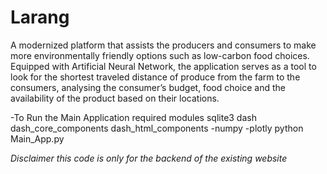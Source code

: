 # Larang

A modernized platform that assists the producers and consumers to make more environmentally friendly options such as low-carbon food choices. Equipped with Artificial Neural Network, the application serves as a tool to look for the shortest traveled distance of produce from the farm  to the consumers, analysing the consumer’s budget, food choice and the availability of the product based on their locations.


-To Run the Main Application 
required modules
sqlite3
dash
dash_core_components
dash_html_components
-numpy
-plotly
 python Main_App.py
 
 
 *Disclaimer this code is only for the backend of the existing website*
